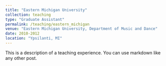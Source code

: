 ```yaml
---
title: "Eastern Michigan University"
collection: teaching
type: "Graduate Assistant"
permalink: /teaching/eastern_michigan
venue: "Eastern Michigan University, Department of Music and Dance"
date: 2010-2012
location: "Ypsilanti, MI"
---
```


This is a description of a teaching experience. You can use markdown like any other post.
